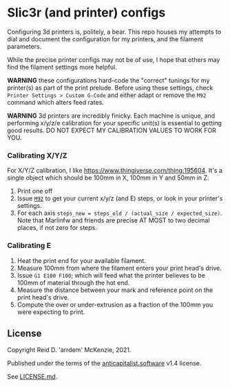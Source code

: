 # Slic3r (and printer) configs

Configuring 3d printers is, politely, a bear.
This repo houses my attempts to dial and document the configuration for my printers, and the filament parameters.

While the precise printer configs may not be of use, I hope that others may find the filament settings more helpful.

**WARNING** these configurations hard-code the "correct" tunings for my printer(s) as part of the print prelude.
Before using these settings, check `Printer Settings > Custom G-Code` and either adapt or remove the `M92` command which alters feed rates.

**WARNING** 3d printers are incredibly finicky.
Each machine is unique, and performing x/y/z/e calibration for your specific unit(s) is essential to getting good results.
DO NOT EXPECT MY CALIBRATION VALUES TO WORK FOR YOU.

### Calibrating X/Y/Z

For X/Y/Z calibration, I like https://www.thingiverse.com/thing:195604.
It's a single object which should be 100mm in X, 100mm in Y and 50mm in Z.
1. Print one off
2. Issue [`M92`](https://marlinfw.org/docs/gcode/M092.html) to get your current x/y/z (and E) steps, or look in your printer's settings.
3. For each axis `steps_new = steps_old / (actual_size / expected_size)`. Note that Marlinfw and friends are precise AT MOST to two decimal places, if not zero for steps.

### Calibrating E

1. Heat the print end for your available filament.
2. Measure 100mm from where the filament enters your print head's drive.
3. Issue `G1 E100 F100`; which will feed what the printer believes to be 100mm of material through the hot end.
4. Measure the distance between your mark and reference point on the print head's drive.
5. Compute the over or under-extrusion as a fraction of the 100mm you were expecting to print.

## License

Copyright Reid D. 'arrdem' McKenzie, 2021.

Published under the terms of the [anticapitalist.software](https://anticapitalist.software) v1.4 license.

See [LICENSE.md](LICENSE.md).

